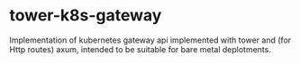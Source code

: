 # tower-k8s-gateway
Implementation of kubernetes gateway api implemented with tower and (for Http routes) axum, intended to be suitable for bare metal deplotments.
